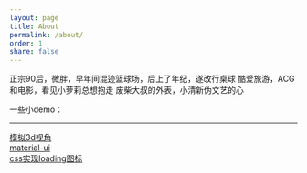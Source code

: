 ```yaml
---
layout: page   
title: About  
permalink: /about/   
order: 1   
share: false  
---
```


正宗90后，微胖，早年间混迹篮球场，后上了年纪，遂改行桌球 
酷爱旅游，ACG和电影，看见小萝莉总想抱走 
废柴大叔的外表，小清新伪文艺的心  

一些小demo：  
___
[模拟3d视角](/assets/css3cube/cubemap.html)  
[material-ui](/assets/material-ui/material-ui.html)    
[css实现loading图标](/assets/load-icon/load.html)
